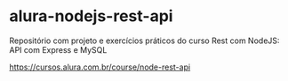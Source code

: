 ﻿# alura-nodejs-rest-api
 
Repositório com projeto e exercícios práticos do curso Rest com NodeJS: API com Express e MySQL

https://cursos.alura.com.br/course/node-rest-api
